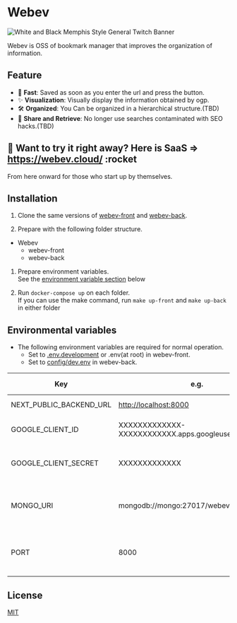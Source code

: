 # Webev

![White and Black Memphis Style General Twitch Banner](https://user-images.githubusercontent.com/48426654/111029110-33fd2900-843e-11eb-90a2-f4098a00a5a4.png)

Webev is OSS of bookmark manager that improves the organization of information.

## Feature

- 🐇 **Fast**: Saved as soon as you enter the url and press the button.
- ✨ **Visualization**: Visually display the information obtained by ogp.
- 🛠 **Organized**: You Can be organized in a hierarchical structure.(TBD)
- 🤝 **Share and Retrieve**: No longer use searches contaminated with SEO hacks.(TBD)

## :rocket: Want to try it right away? Here is SaaS => <https://webev.cloud/> :rocket

From here onward for those who start up by themselves.

## Installation

1. Clone the same versions of [webev-front](https://github.com/itizawa/webev-front) and [webev-back](https://github.com/itizawa/webev-back).

1. Prepare with the following folder structure.  

- Webev
  - webev-front
  - webev-back

1. Prepare environment variables.  
See the [environment variable section](https://github.com/itizawa/webev-front/#--environmental-variables) below

1. Run `docker-compose up` on each folder.  
If you can use the make command, run `make up-front` and `make up-back` in either folder

## Environmental variables

- The following environment variables are required for normal operation.
  - Set to [.env.development](https://github.com/itizawa/webev-front/blob/master/.env.development) or .env(at root) in webev-front.
  - Set to [config/dev.env](https://github.com/itizawa/webev-back/blob/master/config/dev.env) in webev-back.

|Key | e.g. | Required | Which set? | What is this? | memo |
|---|---|---|---|---|---|
|NEXT_PUBLIC_BACKEND_URL | <http://localhost:8000> | ✅ | webev-front | url of backend ||
|GOOGLE_CLIENT_ID | XXXXXXXXXXXXX-XXXXXXXXXXXX.apps.googleusercontent.com | ✅ | webev-front | client id for authentication of google ||
|GOOGLE_CLIENT_SECRET | XXXXXXXXXXXXX | ✅ | webev-front | client secret for authentication of google ||
|MONGO_URI | mongodb://mongo:27017/webev | ✅ | webev-front and webev-back | For storing credentials for using by next-auth  | |
|PORT | 8000 |  | webev-back | port for server  | Anything other than 3000 is fine |

## License

[MIT](LICENSE)
  
